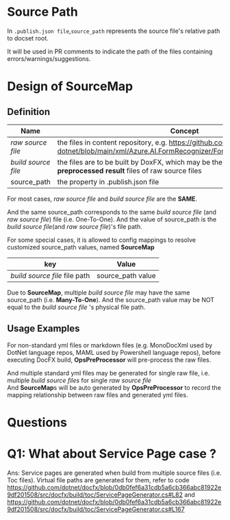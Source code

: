 # Source Path

In `.publish.json file`,`source_path` represents the source file's relative path to docset root.

It will be used in PR comments to indicate the path of the files containing errors/warnings/suggestions.


# Design of SourceMap

## Definition

|  Name  |   Concept   |
|-|-|
| _raw source file_   | the files in content repository, e.g. https://github.com/Azure/azure-docs-sdk-dotnet/blob/main/xml/Azure.AI.FormRecognizer/FormRecognizerLanguage.xml | 
| _build source file_ | the files are to be built by DoxFX, which may be the raw source file or the **preprocessed result** files of raw source files | 
| source_path | the property in .publish.json file | 


For most cases, _raw source file_ and _build source file_ are the **SAME**. 

And the same source_path corresponds to the same _build source file_ (and _raw source file_) file (i.e. One-To-One). And the value of source_path is the _build source file_(and _raw source file_)'s file path.

For some special cases, it is allowed to config mappings to resolve customized source_path values, named **SourceMap**  

|  key                          |  Value            |
|-------------------------------|-------------------|
| _build source file_ file path | source_path value |


Due to **SourceMap**, multiple _build source file_  may have the same source_path (i.e. **Many-To-One**). And the source_path value may be NOT equal to the _build source file_ 's physical file path.

## Usage Examples

For non-standard yml files or markdown files (e.g. MonoDocXml used by DotNet language repos, MAML used by Powershell language repos), before executing DocFX build, **OpsPreProcessor** will pre-process the raw files.

And multiple standard yml files may be generated for single raw file, i.e. multiple  _build source files_ for single _raw source file_  
And **SourceMap**s will be auto generated by **OpsPreProcessor** to record the mapping relationship between raw files and generated yml files.



# Questions

# Q1: What about Service Page case ? 
Ans: Service pages are generated when build from multiple source files (i.e. Toc files). Virtual file paths are generated for them, refer to code https://github.com/dotnet/docfx/blob/0db0fef6a31cdb5a6cb366abc81922e9df201508/src/docfx/build/toc/ServicePageGenerator.cs#L82 and https://github.com/dotnet/docfx/blob/0db0fef6a31cdb5a6cb366abc81922e9df201508/src/docfx/build/toc/ServicePageGenerator.cs#L167 
